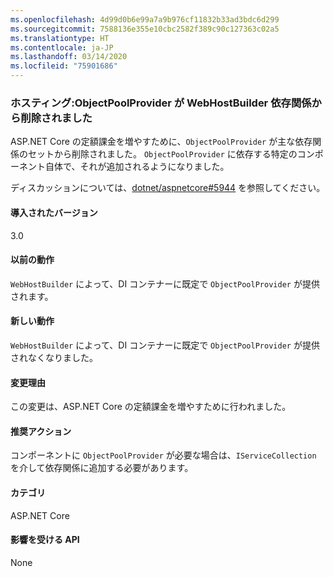 ```yaml
---
ms.openlocfilehash: 4d99d0b6e99a7a9b976cf11832b33ad3bdc6d299
ms.sourcegitcommit: 7588136e355e10cbc2582f389c90c127363c02a5
ms.translationtype: HT
ms.contentlocale: ja-JP
ms.lasthandoff: 03/14/2020
ms.locfileid: "75901686"
---
```

### <a name="hosting-objectpoolprovider-removed-from-webhostbuilder-dependencies"></a>ホスティング:ObjectPoolProvider が WebHostBuilder 依存関係から削除されました

ASP.NET Core の定額課金を増やすために、`ObjectPoolProvider` が主な依存関係のセットから削除されました。 `ObjectPoolProvider` に依存する特定のコンポーネント自体で、それが追加されるようになりました。

ディスカッションについては、[dotnet/aspnetcore#5944](https://github.com/dotnet/aspnetcore/issues/5944) を参照してください。

#### <a name="version-introduced"></a>導入されたバージョン

3.0

#### <a name="old-behavior"></a>以前の動作

`WebHostBuilder` によって、DI コンテナーに既定で `ObjectPoolProvider` が提供されます。

#### <a name="new-behavior"></a>新しい動作

`WebHostBuilder` によって、DI コンテナーに既定で `ObjectPoolProvider` が提供されなくなりました。

#### <a name="reason-for-change"></a>変更理由

この変更は、ASP.NET Core の定額課金を増やすために行われました。

#### <a name="recommended-action"></a>推奨アクション

コンポーネントに `ObjectPoolProvider` が必要な場合は、`IServiceCollection` を介して依存関係に追加する必要があります。

#### <a name="category"></a>カテゴリ

ASP.NET Core

#### <a name="affected-apis"></a>影響を受ける API

None

<!-- 

#### Affected APIs

Not detectable via API analysis

-->
